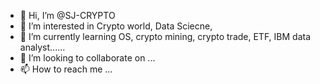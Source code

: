 - 👋 Hi, I’m @SJ-CRYPTO
- 👀 I’m interested in Crypto world, Data Sciecne, 
- 🌱 I’m currently learning OS, crypto mining, crypto trade, ETF, IBM data analyst......
- 💞️ I’m looking to collaborate on ...
- 📫 How to reach me ... 

<!---
SJ-CRYPTO/SJ-CRYPTO is a ✨ special ✨ repository because its `README.md` (this file) appears on your GitHub profile.
You can click the Preview link to take a look at your changes.
--->
